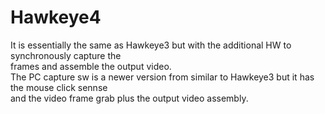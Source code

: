 # Hawkeye4  
It is essentially the same as Hawkeye3 but with the additional HW to synchronously capture the   
frames and assemble the output video.  
The PC capture sw is a newer version from similar to Hawkeye3 but it has the mouse click sennse  
and the video frame grab plus the output video assembly.  
